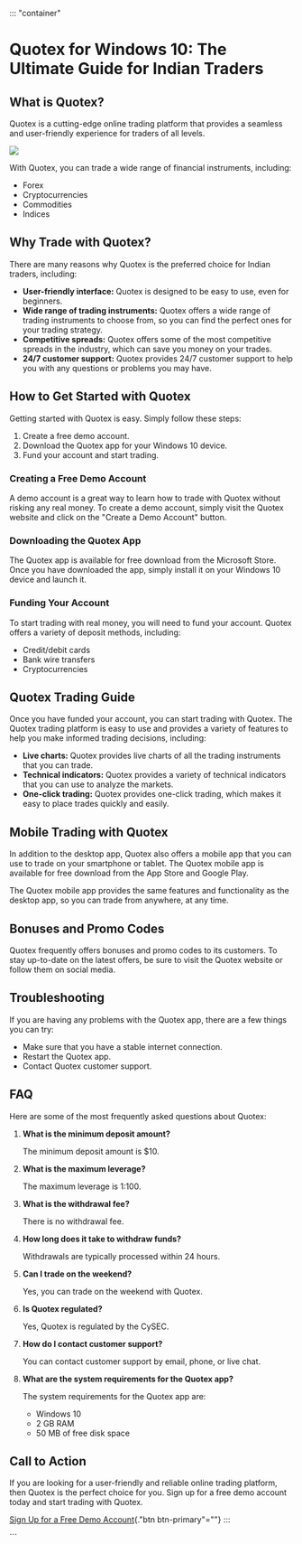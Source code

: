 ::: \"container\"
# Quotex for Windows 10: The Ultimate Guide for Indian Traders

## What is Quotex?

Quotex is a cutting-edge online trading platform that provides a
seamless and user-friendly experience for traders of all levels.

[![](https://static.quotex.io/files/10_en/300_250.jpg)](https://traff.sbs/brokerqxlid)

With Quotex, you can trade a wide range of financial instruments,
including:

-   Forex
-   Cryptocurrencies
-   Commodities
-   Indices

## Why Trade with Quotex?

There are many reasons why Quotex is the preferred choice for Indian
traders, including:

-   **User-friendly interface:** Quotex is designed to be easy to use,
    even for beginners.
-   **Wide range of trading instruments:** Quotex offers a wide range of
    trading instruments to choose from, so you can find the perfect ones
    for your trading strategy.
-   **Competitive spreads:** Quotex offers some of the most competitive
    spreads in the industry, which can save you money on your trades.
-   **24/7 customer support:** Quotex provides 24/7 customer support to
    help you with any questions or problems you may have.

## How to Get Started with Quotex

Getting started with Quotex is easy. Simply follow these steps:

1.  Create a free demo account.
2.  Download the Quotex app for your Windows 10 device.
3.  Fund your account and start trading.

### Creating a Free Demo Account

A demo account is a great way to learn how to trade with Quotex without
risking any real money. To create a demo account, simply visit the
Quotex website and click on the "Create a Demo Account" button.

### Downloading the Quotex App

The Quotex app is available for free download from the Microsoft Store.
Once you have downloaded the app, simply install it on your Windows 10
device and launch it.

### Funding Your Account

To start trading with real money, you will need to fund your account.
Quotex offers a variety of deposit methods, including:

-   Credit/debit cards
-   Bank wire transfers
-   Cryptocurrencies

## Quotex Trading Guide

Once you have funded your account, you can start trading with Quotex.
The Quotex trading platform is easy to use and provides a variety of
features to help you make informed trading decisions, including:

-   **Live charts:** Quotex provides live charts of all the trading
    instruments that you can trade.
-   **Technical indicators:** Quotex provides a variety of technical
    indicators that you can use to analyze the markets.
-   **One-click trading:** Quotex provides one-click trading, which
    makes it easy to place trades quickly and easily.

## Mobile Trading with Quotex

In addition to the desktop app, Quotex also offers a mobile app that you
can use to trade on your smartphone or tablet. The Quotex mobile app is
available for free download from the App Store and Google Play.

The Quotex mobile app provides the same features and functionality as
the desktop app, so you can trade from anywhere, at any time.

## Bonuses and Promo Codes

Quotex frequently offers bonuses and promo codes to its customers. To
stay up-to-date on the latest offers, be sure to visit the Quotex
website or follow them on social media.

## Troubleshooting

If you are having any problems with the Quotex app, there are a few
things you can try:

-   Make sure that you have a stable internet connection.
-   Restart the Quotex app.
-   Contact Quotex customer support.

## FAQ

Here are some of the most frequently asked questions about Quotex:

1.  **What is the minimum deposit amount?**

    The minimum deposit amount is \$10.

2.  **What is the maximum leverage?**

    The maximum leverage is 1:100.

3.  **What is the withdrawal fee?**

    There is no withdrawal fee.

4.  **How long does it take to withdraw funds?**

    Withdrawals are typically processed within 24 hours.

5.  **Can I trade on the weekend?**

    Yes, you can trade on the weekend with Quotex.

6.  **Is Quotex regulated?**

    Yes, Quotex is regulated by the CySEC.

7.  **How do I contact customer support?**

    You can contact customer support by email, phone, or live chat.

8.  **What are the system requirements for the Quotex app?**

    The system requirements for the Quotex app are:

    -   Windows 10
    -   2 GB RAM
    -   50 MB of free disk space

## Call to Action

If you are looking for a user-friendly and reliable online trading
platform, then Quotex is the perfect choice for you. Sign up for a free
demo account today and start trading with Quotex.

[Sign Up for a Free Demo
Account](\%22https://traff.sbs/quotexonelink\%22){."btn
btn-primary"=""}
:::

\`\`\`

